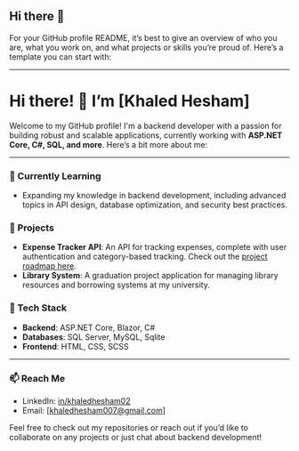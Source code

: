 ## Hi there 👋

<!--
**delak101/delak101** is a ✨ _special_ ✨ repository because its `README.md` (this file) appears on your GitHub profile.

Here are some ideas to get you started:

- 🔭 I’m currently working on ...
- 🌱 I’m currently learning ...
- 👯 I’m looking to collaborate on ...
- 🤔 I’m looking for help with ...
- 💬 Ask me about ...
- 📫 How to reach me: ...
- 😄 Pronouns: ...
- ⚡ Fun fact: ...
-->
For your GitHub profile README, it’s best to give an overview of who you are, what you work on, and what projects or skills you’re proud of. Here’s a template you can start with:

---

# Hi there! 👋 I’m [Khaled Hesham]

Welcome to my GitHub profile! I'm a backend developer with a passion for building robust and scalable applications, currently working with **ASP.NET Core, C#, SQL, and more**. Here’s a bit more about me:

---

### 🌱 Currently Learning
- Expanding my knowledge in backend development, including advanced topics in API design, database optimization, and security best practices.

### 💼 Projects
- **Expense Tracker API**: An API for tracking expenses, complete with user authentication and category-based tracking. Check out the [project roadmap here](https://roadmap.sh/projects/expense-tracker-api).
- **Library System**: A graduation project application for managing library resources and borrowing systems at my university.  

### 🔧 Tech Stack
- **Backend**: ASP.NET Core, Blazor, C#
- **Databases**: SQL Server, MySQL, Sqlite
- **Frontend**: HTML, CSS, SCSS

---

### 📫 Reach Me
- LinkedIn: [in/khaledhesham02](https://www.linkedin.com/in/khaledhesham02/)
- Email: [khaledhesham007@gmail.com]

Feel free to check out my repositories or reach out if you’d like to collaborate on any projects or just chat about backend development!
